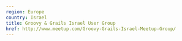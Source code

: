 ```yaml
---
region: Europe
country: Israel
title: Groovy & Grails Israel User Group
href: http://www.meetup.com/Groovy-Grails-Israel-Meetup-Group/
---
```

